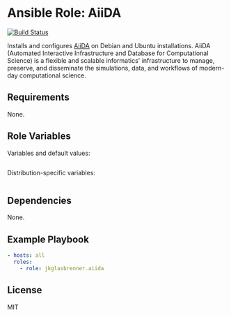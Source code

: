 # Ansible Role: AiiDA

[![Build Status](https://travis-ci.org/jkglasbrenner/ansible-role-aiida.svg?branch=master)](https://travis-ci.org/jkglasbrenner/ansible-role-aiida)

Installs and configures [AiiDA](http://www.aiida.net) on Debian and Ubuntu installations.
AiiDA (Automated Interactive Infrastructure and Database for Computational Science) is a flexible and scalable informatics' infrastructure to manage, preserve, and disseminate the simulations, data, and workflows of modern-day computational science.

## Requirements

None.

## Role Variables

Variables and default values:

```yaml

```

Distribution-specific variables:

```yaml

```

## Dependencies

None.

## Example Playbook

```yaml
- hosts: all
  roles:
    - role: jkglasbrenner.aiida
```


## License

MIT
